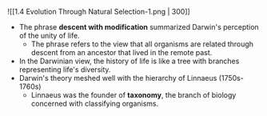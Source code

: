 
![[1.4 Evolution Through Natural Selection-1.png | 300]]
- The phrase **descent with modification** summarized Darwin's perception of the unity of life.
	- The phrase refers to the view that all organisms are related through descent from an ancestor that lived in the remote past.
- In the Darwinian view, the history of life is like a tree with branches representing life's diversity.
- Darwin's theory meshed well with the hierarchy of Linnaeus (1750s-1760s)
	- Linnaeus was the founder of **taxonomy**, the branch of biology concerned with classifying organisms.